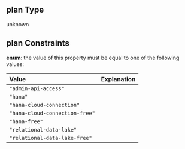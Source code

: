 ## plan Type

unknown

## plan Constraints

**enum**: the value of this property must be equal to one of the following values:

| Value                          | Explanation |
| :----------------------------- | :---------- |
| `"admin-api-access"`           |             |
| `"hana"`                       |             |
| `"hana-cloud-connection"`      |             |
| `"hana-cloud-connection-free"` |             |
| `"hana-free"`                  |             |
| `"relational-data-lake"`       |             |
| `"relational-data-lake-free"`  |             |
